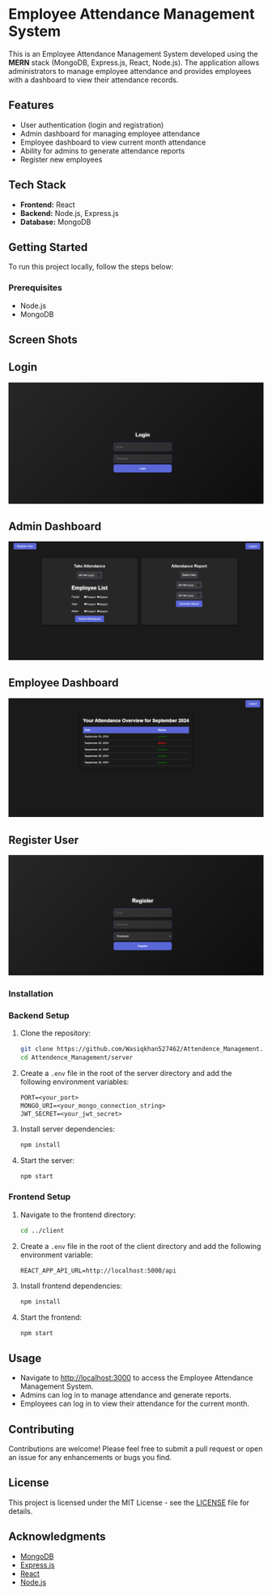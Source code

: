 
# Employee Attendance Management System

This is an Employee Attendance Management System developed using the **MERN** stack (MongoDB, Express.js, React, Node.js). The application allows administrators to manage employee attendance and provides employees with a dashboard to view their attendance records.

## Features

- User authentication (login and registration)
- Admin dashboard for managing employee attendance
- Employee dashboard to view current month attendance
- Ability for admins to generate attendance reports
- Register new employees

## Tech Stack

- **Frontend:** React
- **Backend:** Node.js, Express.js
- **Database:** MongoDB

## Getting Started

To run this project locally, follow the steps below:

### Prerequisites

- Node.js
- MongoDB

## Screen Shots

## Login
![Login](https://github.com/Wasiqkhan527462/Attendence_Management/blob/c761f7c82bf43b7851f8e531bba3864d620a60b2/Login.png)

## Admin Dashboard
![Admin Dashboard](https://github.com/Wasiqkhan527462/Attendence_Management/blob/c761f7c82bf43b7851f8e531bba3864d620a60b2/Admin%20Dashboard.png)

## Employee Dashboard
![Employee Dashboard](https://github.com/Wasiqkhan527462/Attendence_Management/blob/c761f7c82bf43b7851f8e531bba3864d620a60b2/Employee%20Dashboard.png)

## Register User
![Register User](https://github.com/Wasiqkhan527462/Attendence_Management/blob/c761f7c82bf43b7851f8e531bba3864d620a60b2/Register.png)


### Installation

### Backend Setup

1. Clone the repository:
   ```bash
   git clone https://github.com/Wasiqkhan527462/Attendence_Management.git
   cd Attendence_Management/server
   ```

2. Create a `.env` file in the root of the server directory and add the following environment variables:
   ```plaintext
   PORT=<your_port>
   MONGO_URI=<your_mongo_connection_string>
   JWT_SECRET=<your_jwt_secret>
   ```

3. Install server dependencies:
   ```bash
   npm install
   ```

4. Start the server:
   ```bash
   npm start
   ```

### Frontend Setup

1. Navigate to the frontend directory:
   ```bash
   cd ../client
   ```

2. Create a `.env` file in the root of the client directory and add the following environment variable:
   ```plaintext
   REACT_APP_API_URL=http://localhost:5000/api
   ```

3. Install frontend dependencies:
   ```bash
   npm install
   ```

4. Start the frontend:
   ```bash
   npm start
   ```

## Usage

- Navigate to [http://localhost:3000](http://localhost:3000) to access the Employee Attendance Management System.
- Admins can log in to manage attendance and generate reports.
- Employees can log in to view their attendance for the current month.

## Contributing

Contributions are welcome! Please feel free to submit a pull request or open an issue for any enhancements or bugs you find.

## License

This project is licensed under the MIT License - see the [LICENSE](LICENSE) file for details.

## Acknowledgments

- [MongoDB](https://www.mongodb.com/)
- [Express.js](https://expressjs.com/)
- [React](https://reactjs.org/)
- [Node.js](https://nodejs.org/)
